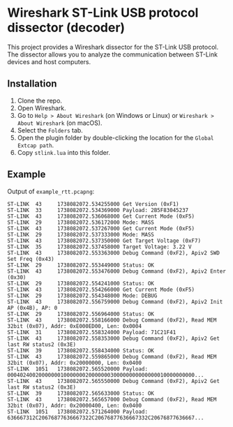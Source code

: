 # Wireshark ST-Link USB protocol dissector (decoder)

This project provides a Wireshark dissector for the ST-Link USB protocol. The dissector allows you to analyze the communication between ST-Link devices and host computers.


## Installation

1. Clone the repo.
1. Open Wireshark.
2. Go to `Help > About Wireshark` (on Windows or Linux) or `Wireshark > About Wireshark` (on macOS).
3. Select the `Folders` tab.
4. Open the plugin folder by double-clicking the location for the `Global Extcap path`.
5. Copy `stlink.lua` into this folder.

## Example

Output of `example_rtt.pcapng`:

```
ST-LINK  43     1738082072.534255000 Get Version (0xF1)
ST-LINK  33     1738082072.534369000 Payload: 2B5F83045237
ST-LINK  43     1738082072.536068000 Get Current Mode (0xF5)
ST-LINK  29     1738082072.536172000 Mode: MASS
ST-LINK  43     1738082072.537267000 Get Current Mode (0xF5)
ST-LINK  29     1738082072.537333000 Mode: MASS
ST-LINK  43     1738082072.537350000 Get Target Voltage (0xF7)
ST-LINK  35     1738082072.537458000 Target Voltage: 3.22 V
ST-LINK  43     1738082072.553363000 Debug Command (0xF2), Apiv2 SWD Set Freq (0x43)
ST-LINK  29     1738082072.553449000 Status: OK
ST-LINK  43     1738082072.553476000 Debug Command (0xF2), Apiv2 Enter (0x30)
ST-LINK  29     1738082072.554241000 Status: OK
ST-LINK  43     1738082072.554266000 Get Current Mode (0xF5)
ST-LINK  29     1738082072.554348000 Mode: DEBUG
ST-LINK  43     1738082072.556759000 Debug Command (0xF2), Apiv2 Init AP (0x4B), AP: 0
ST-LINK  29     1738082072.556964000 Status: OK
ST-LINK  43     1738082072.558166000 Debug Command (0xF2), Read MEM 32bit (0x07), Addr: 0xE000ED00, Len: 0x0004
ST-LINK  31     1738082072.558324000 Payload: 71C21F41
ST-LINK  43     1738082072.558353000 Debug Command (0xF2), Apiv2 Get last RW status2 (0x3E)
ST-LINK  39     1738082072.558434000 Status: OK
ST-LINK  43     1738082072.559865000 Debug Command (0xF2), Read MEM 32bit (0x07), Addr: 0x20000000, Len: 0x0400
ST-LINK  1051   1738082072.565520000 Payload: 000402400200000001000000020000000300000000000000010000000000...
ST-LINK  43     1738082072.565550000 Debug Command (0xF2), Apiv2 Get last RW status2 (0x3E)
ST-LINK  39     1738082072.565633000 Status: OK
ST-LINK  43     1738082072.565657000 Debug Command (0xF2), Read MEM 32bit (0x07), Addr: 0x20000400, Len: 0x0400
ST-LINK  1051   1738082072.571264000 Payload: 636667312C20676877636667322C20676877636667332C20676877636667...
```